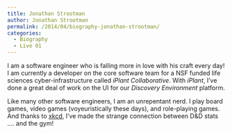 ```yaml
---
title: Jonathan Strootman
author: Jonathan Strootman
permalink: /2014/04/biography-jonathan-strootman/
categories:
  - Biography
  - Live 01
---
```

I am a software engineer who is falling more in love with his craft every day! I am currently a developer on the core software team for a NSF funded life sciences cyber-infrastructure called *iPlant Collaborative*. With *iPlant*, I&#8217;ve done a great deal of work on the UI for our *Discovery Environment* platform.

Like many other software engineers, I am an unrepentant nerd. I play board games, video games (voyeuristically these days), and role-playing games. And thanks to [xkcd][1], I&#8217;ve made the strange connection between D&D stats &#8230;. and the gym!

 [1]: http://xkcd.com/189/

